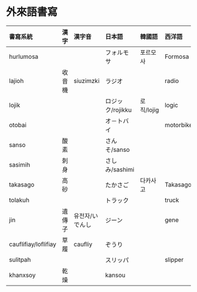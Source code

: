 # 外來語書寫

| 書寫系統 | 漢字 | 漢字音 | 日本語 | 韓國語 | 西洋語 |
| :--- | :--- | :--- | :--- | :--- | :--- |
| hurlumosa ||| フォルモサ | 포르모사 | Formosa |
| lajioh | 收音機 | siuzimzki | ラジオ || radio |
| lojik ||| ロジック/rojikku | 로직/lojig | logic |
| otobai ||| オ－トバイ || motorbike |
| sanso | 酸素 || さんそ/sanso |||
| sasimih | 刺身 || さしみ/sashimi |||
| takasago | 高砂 || たかさご | 다카사고 | Takasago |
| tolakuh ||| トラック || truck |
| jin | 遺傳子 | 유전자/いでんし | ジーン || gene |
| cauflifiay/loflifiay | 草履 | caufliy | ぞうり |||
| sulitpah ||| スリッパ || slipper |
| khanxsoy | 乾燥 || kansou |||
